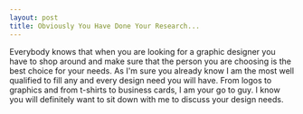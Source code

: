 ```yaml
---
layout: post
title: Obviously You Have Done Your Research...
---
```


Everybody knows that when you are looking for a graphic designer you have to shop around and make sure that the person you are choosing is the best choice for your needs.
As I'm sure you already know I am the most well qualified to fill any and every design need you will have. From logos to graphics and from t-shirts to business cards, I am your go to guy.
I know you will definitely want to sit down with me to discuss your design needs.

